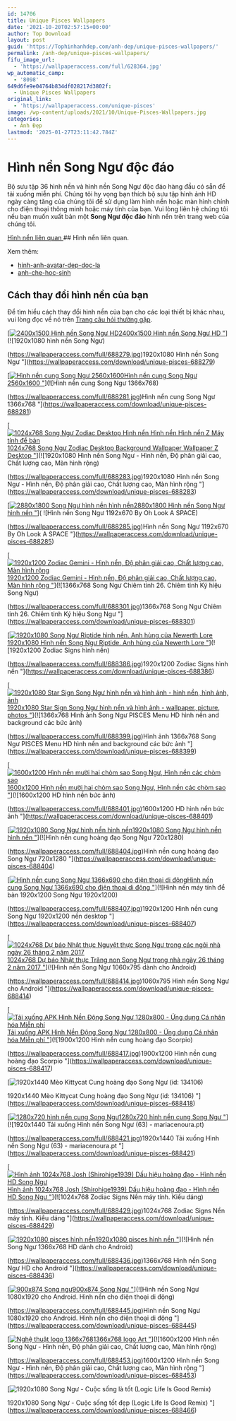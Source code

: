 ```yaml
---
id: 14706
title: Unique Pisces Wallpapers
date: '2021-10-20T02:57:15+00:00'
author: Top Download
layout: post
guid: 'https://Tophinhanhdep.com/anh-dep/unique-pisces-wallpapers/'
permalink: /anh-dep/unique-pisces-wallpapers/
fifu_image_url:
  - 'https://wallpaperaccess.com/full/628364.jpg'
wp_automatic_camp:
  - '8098'
649d6fe9e04764b834df028217d3802f:
  - Unique Pisces Wallpapers
original_link:
  - 'https://wallpaperaccess.com/unique-pisces'
image: /wp-content/uploads/2021/10/Unique-Pisces-Wallpapers.jpg
categories:
  - Ảnh Đẹp
lastmod: '2025-01-27T23:11:42.784Z'
---
```

# Hình nền Song Ngư độc đáo

Bộ sưu tập 36 hình nền và hình nền Song Ngư độc đáo hàng đầu có sẵn để tải xuống miễn phí. Chúng tôi hy vọng bạn thích bộ sưu tập hình ảnh HD ngày càng tăng của chúng tôi để sử dụng làm hình nền hoặc màn hình chính cho điện thoại thông minh hoặc máy tính của bạn. Vui lòng liên hệ chúng tôi nếu bạn muốn xuất bản một **Song Ngư độc đáo** hình nền trên trang web của chúng tôi.

[Hình nền liên quan ](#related) ## Hình nền liên quan.

   
 Xem thêm:

   
- [hinh-anh-avatar-dep-doc-la](https://tophinhanhdep.com/anh-avatar/hinh-anh-avatar-dep-doc-la/)
- [anh-che-hoc-sinh](https://tophinhanhdep.com/anh-che/anh-che-hoc-sinh/)

## Cách thay đổi hình nền của bạn

Để tìm hiểu cách thay đổi hình nền của bạn cho các loại thiết bị khác nhau, vui lòng đọc về nó trên [Trang câu hỏi thường gặp](https://tophinhanhdep.com/faq/).

  
[[![2400x1500 Hình nền Song Ngư HD](https://wallpaperaccess.com/full/628364.jpg)2400x1500 Hình nền Song Ngư HD "](https://wallpaperaccess.com/download/unique-pisces-628364)](![1920x1080 hình nền Song Ngư)

(https://wallpaperaccess.com/full/688279.jpg)1920x1080 Hình nền Song Ngư "](https://wallpaperaccess.com/download/unique-pisces-688279)

[[![Hình nền cung Song Ngư 2560x1600](https://wallpaperaccess.com/full/628423.jpg)Hình nền cung Song Ngư 2560x1600 "](https://wallpaperaccess.com/download/unique-pisces-628423)](![Hình nền cung Song Ngư 1366x768)

(https://wallpaperaccess.com/full/688281.jpg)Hình nền cung Song Ngư 1366x768 "](https://wallpaperaccess.com/download/unique-pisces-688281)

[[![1024x768 Song Ngư Zodiac Desktop Hình nền Hình nền Hình nền Z Máy tính để bàn](https://wallpaperaccess.com/full/688282.jpg)1024x768 Song Ngư Zodiac Desktop Background Wallpaper Wallpaper Z Desktop "](https://wallpaperaccess.com/download/unique-pisces-688282)](![1920x1080 Hình nền Song Ngư - Hình nền, Độ phân giải cao, Chất lượng cao, Màn hình rộng)

(https://wallpaperaccess.com/full/688283.jpg)1920x1080 Hình nền Song Ngư - Hình nền, Độ phân giải cao, Chất lượng cao, Màn hình rộng "](https://wallpaperaccess.com/download/unique-pisces-688283)

[[![2880x1800 Song Ngư hình nền hình nền](https://wallpaperaccess.com/full/628373.jpg)2880x1800 Hình nền Song Ngư hình nền "](https://wallpaperaccess.com/download/unique-pisces-628373)]( ![Hình nền Song Ngư 1192x670 By Oh Look A SPACE)

(https://wallpaperaccess.com/full/688285.jpg)Hình nền Song Ngư 1192x670 By Oh Look A SPACE "](https://wallpaperaccess.com/download/unique-pisces-688285)

[[![1920x1200 Zodiac Gemini - Hình nền, Độ phân giải cao, Chất lượng cao, Màn hình rộng](https://wallpaperaccess.com/full/688289.jpg)1920x1200 Zodiac Gemini - Hình nền, Độ phân giải cao, Chất lượng cao, Màn hình rộng "](https://wallpaperaccess.com/download/unique-pisces-688289)](![1366x768 Song Ngư Chiêm tinh 26. Chiêm tinh Ký hiệu Song Ngư)

(https://wallpaperaccess.com/full/688301.jpg)1366x768 Song Ngư Chiêm tinh 26. Chiêm tinh Ký hiệu Song Ngư "](https://wallpaperaccess.com/download/unique-pisces-688301)

[[![1920x1080 Song Ngư Riptide hình nền.  Anh hùng của Newerth Lore](https://wallpaperaccess.com/full/688308.jpg)1920x1080 Hình nền Song Ngư Riptide. Anh hùng của Newerth Lore "](https://wallpaperaccess.com/download/unique-pisces-688308)](![1920x1200 Zodiac Signs hình nền)

(https://wallpaperaccess.com/full/688386.jpg)1920x1200 Zodiac Signs hình nền "](https://wallpaperaccess.com/download/unique-pisces-688386)

[[![1920x1080 Star Sign Song Ngư hình nền và hình ảnh - hình nền, hình ảnh, ảnh](https://wallpaperaccess.com/full/688394.jpg)1920x1080 Star Sign Song Ngư hình nền và hình ảnh - wallpaper, picture, photos "](https://wallpaperaccess.com/download/unique-pisces-688394)](![1366x768 Hình ảnh Song Ngư PISCES Menu HD hình nền and background các bức ảnh)

(https://wallpaperaccess.com/full/688399.jpg)Hình ảnh 1366x768 Song Ngư PISCES Menu HD hình nền and background các bức ảnh "](https://wallpaperaccess.com/download/unique-pisces-688399)

[[![1600x1200 Hình nền mười hai chòm sao Song Ngư, Hình nền các chòm sao](https://wallpaperaccess.com/full/688400.jpg)1600x1200 Hình nền mười hai chòm sao Song Ngư, Hình nền các chòm sao "](https://wallpaperaccess.com/download/unique-pisces-688400)](![1600x1200 HD hình nền bức ảnh)

(https://wallpaperaccess.com/full/688401.jpg)1600x1200 HD hình nền bức ảnh "](https://wallpaperaccess.com/download/unique-pisces-688401)

[[![1920x1080 Song Ngư hình nền hình nền](https://wallpaperaccess.com/full/688402.jpg)1920x1080 Song Ngư hình nền hình nền "](https://wallpaperaccess.com/download/unique-pisces-688402)](![Hình nền cung hoàng đạo Song Ngư 720x1280)

(https://wallpaperaccess.com/full/688404.jpg)Hình nền cung hoàng đạo Song Ngư 720x1280 "](https://wallpaperaccess.com/download/unique-pisces-688404)

[[![Hình nền cung Song Ngư 1366x690 cho điện thoại di động](https://wallpaperaccess.com/full/688406.png)Hình nền cung Song Ngư 1366x690 cho điện thoại di động "](https://wallpaperaccess.com/download/unique-pisces-688406)](![Hình nền máy tính để bàn 1920x1200 Song Ngư 1920x1200)

(https://wallpaperaccess.com/full/688407.jpg)1920x1200 Hình nền cung Song Ngư 1920x1200 nền desktop "](https://wallpaperaccess.com/download/unique-pisces-688407)

[[![1024x768 Dự báo Nhật thực Nguyệt thực Song Ngư trong các ngôi nhà ngày 26 tháng 2 năm 2017](https://wallpaperaccess.com/full/688413.png)1024x768 Dự báo Nhật thực Trăng non Song Ngư trong nhà ngày 26 tháng 2 năm 2017 "](https://wallpaperaccess.com/download/unique-pisces-688413)](![Hình nền Song Ngư 1060x795 dành cho Android)

(https://wallpaperaccess.com/full/688414.jpg)1060x795 Hình nền Song Ngư cho Android "](https://wallpaperaccess.com/download/unique-pisces-688414)

[[![Tải xuống APK Hình Nền Động Song Ngư 1280x800 - Ứng dụng Cá nhân hóa Miễn phí](https://wallpaperaccess.com/full/688416.jpg)Tải xuống APK Hình Nền Động Song Ngư 1280x800 - Ứng dụng Cá nhân hóa Miễn phí "](https://wallpaperaccess.com/download/unique-pisces-688416)](![1900x1200 Hình nền cung hoàng đạo Scorpio)

(https://wallpaperaccess.com/full/688417.jpg)1900x1200 Hình nền cung hoàng đạo Scorpio "](https://wallpaperaccess.com/download/unique-pisces-688417)

[![1920x1440 Mèo Kittycat Cung hoàng đạo Song Ngư (id: 134106)](https://wallpaperaccess.com/full/688418.jpg)

1920x1440 Mèo Kittycat Cung hoàng đạo Song Ngư (id: 134106) "](https://wallpaperaccess.com/download/unique-pisces-688418)

[[![1280x720 hình nền cung Song Ngư](https://wallpaperaccess.com/full/688420.jpg)1280x720 hình nền cung Song Ngư "](https://wallpaperaccess.com/download/unique-pisces-688420)](![1920x1440 Tải xuống Hình nền Song Ngư (63) - mariacenoura.pt)

(https://wallpaperaccess.com/full/688421.jpg)1920x1440 Tải xuống Hình nền Song Ngư (63) - mariacenoura.pt "](https://wallpaperaccess.com/download/unique-pisces-688421)

[[![Hình ảnh 1024x768 Josh (Shirohige1939) Dấu hiệu hoàng đạo - Hình nền HD Song Ngư](https://wallpaperaccess.com/full/688428.jpg)Hình ảnh 1024x768 Josh (Shirohige1939) Dấu hiệu hoàng đạo - Hình nền HD Song Ngư "](https://wallpaperaccess.com/download/unique-pisces-688428)](![1024x768 Zodiac Signs Nền máy tính.  Kiểu dáng)

(https://wallpaperaccess.com/full/688429.jpg)1024x768 Zodiac Signs Nền máy tính. Kiểu dáng "](https://wallpaperaccess.com/download/unique-pisces-688429)

[[![1920x1080 pisces hình nền](https://wallpaperaccess.com/full/688430.jpg)1920x1080 pisces hình nền "](https://wallpaperaccess.com/download/unique-pisces-688430)](![Hình nền Song Ngư 1366x768 HD dành cho Android)

(https://wallpaperaccess.com/full/688436.jpg)1366x768 Hình nền Song Ngư HD cho Android "](https://wallpaperaccess.com/download/unique-pisces-688436)

[[![900x874 Song ngư](https://wallpaperaccess.com/full/688444.jpg)900x874 Song Ngư "](https://wallpaperaccess.com/download/unique-pisces-688444)](![Hình nền Song Ngư 1080x1920 cho Android.  Hình nền cho điện thoại di động)

(https://wallpaperaccess.com/full/688445.jpg)Hình nền Song Ngư 1080x1920 cho Android. Hình nền cho điện thoại di động "](https://wallpaperaccess.com/download/unique-pisces-688445)

[[![Nghệ thuật logo 1366x768](https://wallpaperaccess.com/full/688447.jpg)1366x768 logo Art "](https://wallpaperaccess.com/download/unique-pisces-688447)](![1600x1200 Hình nền Song Ngư - Hình nền, Độ phân giải cao, Chất lượng cao, Màn hình rộng)

(https://wallpaperaccess.com/full/688453.jpg)1600x1200 Hình nền Song Ngư - Hình nền, Độ phân giải cao, Chất lượng cao, Màn hình rộng "](https://wallpaperaccess.com/download/unique-pisces-688453)

[![1920x1080 Song Ngư - Cuộc sống là tốt (Logic Life Is Good Remix)](https://wallpaperaccess.com/full/688466.jpg)

1920x1080 Song Ngư - Cuộc sống tốt đẹp (Logic Life Is Good Remix) "](https://wallpaperaccess.com/download/unique-pisces-688466)
